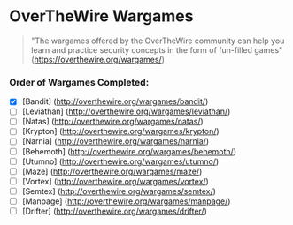 # OverTheWire Wargames

> "The wargames offered by the OverTheWire community can help you learn and practice security concepts in the form of fun-filled games"
(https://overthewire.org/wargames/)

### Order of Wargames Completed:
- [x] [Bandit] (http://overthewire.org/wargames/bandit/)
- [ ] [Leviathan] (http://overthewire.org/wargames/leviathan/)
- [ ] [Natas] (http://overthewire.org/wargames/natas/)
- [ ] [Krypton] (http://overthewire.org/wargames/krypton/)
- [ ] [Narnia] (http://overthewire.org/wargames/narnia/)
- [ ] [Behemoth] (http://overthewire.org/wargames/behemoth/)
- [ ] [Utumno] (http://overthewire.org/wargames/utumno/)
- [ ] [Maze] (http://overthewire.org/wargames/maze/)
- [ ] [Vortex] (http://overthewire.org/wargames/vortex/)
- [ ] [Semtex] (http://overthewire.org/wargames/semtex/)
- [ ] [Manpage] (http://overthewire.org/wargames/manpage/)
- [ ] [Drifter] (http://overthewire.org/wargames/drifter/)
